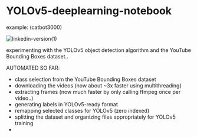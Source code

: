 # YOLOv5-deeplearning-notebook

example: (catbot3000)

![linkedin-version(1)](https://github.com/c-w-a/YOLOv5-DeepLearning-Notebook/assets/108597555/0874883d-046b-489e-9ede-a67f55448546)

experimenting with the YOLOv5 object detection algorithm and the YouTube Bounding Boxes dataset..

AUTOMATED SO FAR:
- class selection from the YouTube Bounding Boxes dataset
- downloading the videos (now about ~3x faster using multithreading)
- extracting frames (now much faster by only calling ffmpeg once per video..)
- generating labels in YOLOv5-ready format
- remapping selected classes for YOLOv5 (zero indexed)
- splitting the dataset and organizing files appropriately for YOLOv5 training
- 
